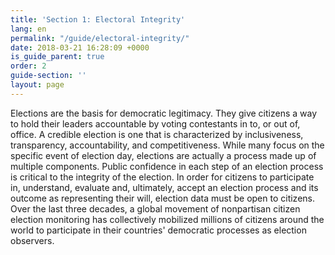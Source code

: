 ```yaml
---
title: 'Section 1: Electoral Integrity'
lang: en
permalink: "/guide/electoral-integrity/"
date: 2018-03-21 16:28:09 +0000
is_guide_parent: true
order: 2
guide-section: ''
layout: page
---
```


Elections are the basis for democratic legitimacy. They give citizens a way to hold their leaders accountable by voting contestants in to, or out of, office. A credible election is one that is characterized by inclusiveness, transparency, accountability, and competitiveness. While many focus on the specific event of election day, elections are actually a process made up of multiple components. Public confidence in each step of an election process is critical to the integrity of the election. In order for citizens to participate in, understand, evaluate and, ultimately, accept an election process and its outcome as representing their will, election data must be open to citizens. Over the last three decades, a global movement of nonpartisan citizen election monitoring has collectively mobilized millions of citizens around the world to participate in their countries' democratic processes as election observers.